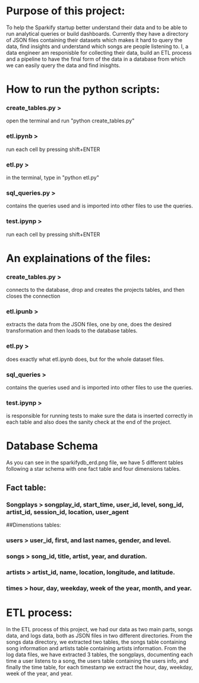 # Purpose of this project:

To help the Sparkify startup better understand their data and to be able to run analytical queries or build dashboards. Currently they have a directory of JSON files containing their datasets which makes it hard to query the data, find insights and understand which songs are people listening to.
I, a data engineer am responisble for collecting their data, build an ETL process and a pipeline to have the final form of the data in a database from which we can easily query the data and find inisghts.

# How to run the python scripts:

### create_tables.py >
open the terminal and run "python create_tables.py"
### etl.ipynb >
run each cell by pressing shift+ENTER
### etl.py >
in the terminal, type in "python etl.py"
### sql_queries.py >
contains the queries used and is imported into other files to use the queries.
### test.ipynp >
run each cell by pressing shift+ENTER

# An explainations of the files:

### create_tables.py >
connects to the database, drop and creates the projects tables, and then closes the connection
### etl.ipunb >
extracts the data from the JSON files, one by one, does the desired transformation and then loads to the database tables.
### etl.py >
does exactly what etl.ipynb does, but for the whole dataset files.
### sql_queries >
contains the queries used and is imported into other files to use the queries.
### test.ipynp >
is responsible for running tests to make sure the data is inserted correctly in each table and also does the sanity check at the end of the project.

# Database Schema

As you can see in the sparkifydb_erd.png file, we have 5 different tables following a star schema with one fact table and four dimensions tables.

## Fact table:

### Songplays > songplay_id, start_time, user_id, level, song_id, artist_id, session_id, location, user_agent

##Dimenstions tables:

### users > user_id, first, and last names, gender, and level.
### songs > song_id, title, artist, year, and duration.
### artists > artist_id, name, location, longitude, and latitude.
### times > hour, day, weekday, week of the year, month, and year.

# ETL process:

In the ETL process of this project, we had our data as two main parts, songs data, and logs data, both as JSON files in two different directories.
From the songs data directory, we extracted two tables, the songs table containing song information and artists table containing artists information.
From the log data files, we have extracted 3 tables, the songplays, documenting each time a user listens to a song, the users table containing the users info, and finally the time table, for each timestamp we extract the hour, day, weekday, week of the year, and year.

